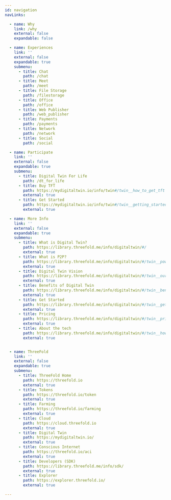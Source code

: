 ```yaml
---
id: navigation
navLinks:

  - name: Why
    link: /why
    external: false
    expandable: false

  - name: Experiences
    link: ''
    external: false
    expandable: true
    submenu:
      - title: Chat
        path: /chat
      - title: Meet
        path: /meet
      - title: File Storage
        path: /filestorage
      - title: Office
        path: /office
      - title: Web Publisher
        path: /web_publisher
      - title: Payments
        path: /payments
      - title: Network
        path: /network
      - title: Social
        path: /social

  - name: Participate
    link: ''
    external: false
    expandable: true
    submenu:
      - title: Digital Twin For Life
        path: /dt_for_life
      - title: Buy TFT
        path: https://mydigitaltwin.io/info/twin#/twin__how_to_get_tft
        external: true 
      - title: Get Started
        path: https://mydigitaltwin.io/info/twin#/twin__getting_started
        external: true 

  - name: More Info
    link: ''
    external: false
    expandable: true
    submenu:
      - title: What is Digital Twin?
        path: https://library.threefold.me/info/digitaltwin/#/
        external: true
      - title: What is P2P?
        path: https://library.threefold.me/info/digitaltwin/#/twin__power_of_p2p
        external: true
      - title: Digital Twin Vision
        path: https://library.threefold.me/info/digitaltwin/#/twin__our_vision
        external: true
      - title: Benefits of Digital Twin
        path: https://library.threefold.me/info/digitaltwin/#/twin__benefits
        external: true
      - title: Get Started
        path: https://library.threefold.me/info/digitaltwin/#/twin__getting_started
        external: true
      - title: Pricing
        path: https://library.threefold.me/info/digitaltwin/#/twin__price
        external: true
      - title: About the tech
        path: https://library.threefold.me/info/digitaltwin/#/twin__howdoesitwork
        external: true


  - name: ThreeFold
    link: ''
    external: false
    expandable: true
    submenu:     
      - title: ThreeFold Home
        path: https://threefold.io
        external: true    
      - title: Tokens
        path: https://threefold.io/token
        external: true
      - title: Farming
        path: https://threefold.io/farming
        external: true
      - title: Cloud
        path: https://cloud.threefold.io
        external: true
      - title: Digital Twin
        path: https://mydigitaltwin.io/
        external: true
      - title: Conscious Internet
        path: https://threefold.io/aci
        external: true        
      - title: Developers (SDK)
        path: https://library.threefold.me/info/sdk/
        external: true
      - title: Explorer
        path: https://explorer.threefold.io/
        external: true     

---
```


<!--

  - name: Wiki
    link: http://wiki.twin.threefold.io/
    external: true
    expandable: false

  - name: Team
    link: /people
    external: false
    expandable: false
    submenu:
      - title: ''
        path: ''
        external: true

-->

<!-- social:
  - icon: telegram-plane
    link: '' #telegaram link

  - icon: linkedin
    link: '' #linkedin link -->
